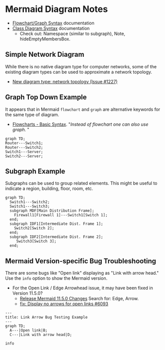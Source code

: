 # Mermaid Diagram Notes

* [Flowchart/Graph Syntax][5] documentation
* [Class Diagram Syntax][6] documentation
  * Check out: Namespace (similar to subgraph), Note, hideEmptyMembersBox.

## Simple Network Diagram

While there is no native diagram type for computer networks, 
some of the existing diagram types can be used to approximate a network topology.
* [New diagram type: network topology (Issue #1227)][1]

## Graph Top Down Example

It appears that in Mermaid `flowchart` and `graph` are alternative keywords for the same type of diagram. 
* [Flowcharts - Basic Syntax][2]. "*Instead of flowchart one can also use graph.* "

```mermaid
graph TD;
Router---Switch1;
Router---Switch2;
Switch1---Server;
Switch2---Server;
```

## Subgraph Example

Subgraphs can be used to group related elements. This might be useful to indicate a region, building, floor, room, etc.

```mermaid
graph TD;
  Switch1---Switch2;
  Switch1---Switch3;
  subgraph MDF[Main Distribution Frame];
    Firewall1[Firewall 1]---Switch1[Switch 1];
  end;
  subgraph IDF1[Intermediate Dist. Frame 1];
    Switch2[Switch 2];
  end;
  subgraph IDF2[Intermediate Dist. Frame 2];
     Switch3[Switch 3];
  end;
```

## Mermaid Version-specific Bug Troubleshooting

There are some bugs like "Open link" displaying as "Link with arrow head." Use the `info` option to show the Mermaid version.
* For the Open Link / Edge Arrowhead issue, it may have been fixed in Version 11.5.0?
  * [Release Mermaid 11.5.0 Changes][3] Search for: Edge, Arrow.
  * [fix: Display no arrows for open links #6093][4]

```mermaid
---
title: Link Arrow Bug Testing Example
---
graph TD;
  A---|Open link|B;
  C---|Link with arrow head|D;
```

```mermaid
info
```
[1]: https://github.com/mermaid-js/mermaid/issues/1227
[2]: https://mermaid.js.org/syntax/flowchart.html
[3]: https://github.com/mermaid-js/mermaid/pull/6374
[4]: https://github.com/mermaid-js/mermaid/pull/6093#issuecomment-2734046994
[5]: https://mermaid.js.org/syntax/flowchart.html
[6]: https://mermaid.js.org/syntax/classDiagram.html
